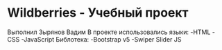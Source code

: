 # Wildberries - Учебный проект
Выполнил Зырянов Вадим
В проекте использовались языки:
-HTML
-CSS
-JavaScript
Библотека:
-Bootstrap v5
-Swiper Slider JS

